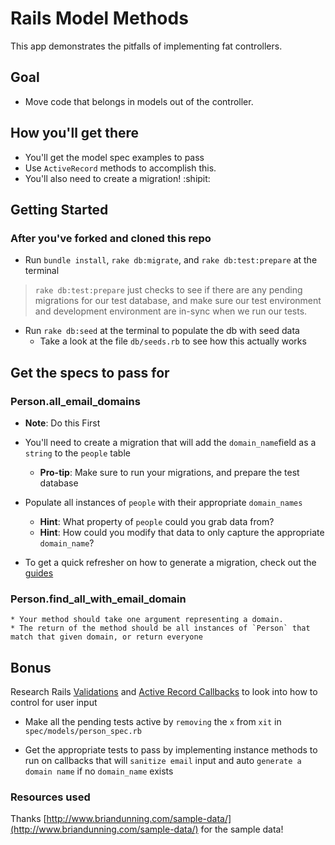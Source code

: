 # Rails Model Methods

This app demonstrates the pitfalls of implementing fat controllers.

## Goal

* Move code that belongs in models out of the controller.

## How you'll get there

* You'll get the model spec examples to pass
* Use `ActiveRecord` methods to accomplish this.
* You'll also need to create a migration! :shipit:

## Getting Started

### After you've forked and cloned this repo

* Run `bundle install`, `rake db:migrate`, and `rake db:test:prepare` at the terminal
> `rake db:test:prepare` just checks to see if there are any pending migrations for our test database, and make sure our test environment and development environment are in-sync when we run our tests.

* Run `rake db:seed` at the terminal to populate the db with seed data
	* Take a look at the file `db/seeds.rb` to see how this actually works

## Get the specs to pass for

### Person.all_email_domains

* **Note**: Do this First

* You'll need to create a migration that will add the `domain_name`field as a `string` to the `people` table
	* **Pro-tip**: Make sure to run your migrations, and prepare the test database

* Populate all instances of `people` with their appropriate `domain_names`
	- **Hint**: What property of `people` could you grab data from?
	- **Hint**: How could you modify that data to only capture the appropriate `domain_name`?

* To get a quick refresher on how to generate a migration, check out the [guides](http://guides.rubyonrails.org/migrations.html#creating-a-standalone-migration)

### Person.find_all_with_email_domain

	* Your method should take one argument representing a domain.
	* The return of the method should be all instances of `Person` that match that given domain, or return everyone

## Bonus

Research Rails [Validations](http://guides.rubyonrails.org/migrations.html#creating-a-standalone-migration) and [Active Record Callbacks](http://guides.rubyonrails.org/active_record_callbacks.html) to look into how to control for user input

* Make all the pending tests active by `removing` the `x` from `xit` in `spec/models/person_spec.rb`

* Get the appropriate tests to pass by implementing instance methods to run on callbacks that will `sanitize email` input and auto `generate a domain name` if no `domain_name` exists

### Resources used

Thanks [http://www.briandunning.com/sample-data/](http://www.briandunning.com/sample-data/) for the sample data!
